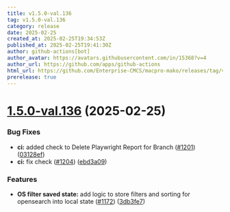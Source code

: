 ```yaml
---
title: v1.5.0-val.136
tag: v1.5.0-val.136
category: release
date: 2025-02-25
created_at: 2025-02-25T19:34:53Z
published_at: 2025-02-25T19:41:30Z
author: github-actions[bot]
author_avatar: https://avatars.githubusercontent.com/in/15368?v=4
author_url: https://github.com/apps/github-actions
html_url: https://github.com/Enterprise-CMCS/macpro-mako/releases/tag/v1.5.0-val.136
prerelease: true
---
```


# [1.5.0-val.136](https://github.com/Enterprise-CMCS/macpro-mako/compare/v1.5.0-val.135...v1.5.0-val.136) (2025-02-25)


### Bug Fixes

* **ci:** added check to Delete Playwright Report for Branch ([#1201](https://github.com/Enterprise-CMCS/macpro-mako/issues/1201)) ([03128ef](https://github.com/Enterprise-CMCS/macpro-mako/commit/03128ef24fb090d3af2b36b27d195f380074cdc2))
* **ci:** fix check ([#1204](https://github.com/Enterprise-CMCS/macpro-mako/issues/1204)) ([ebd3a09](https://github.com/Enterprise-CMCS/macpro-mako/commit/ebd3a099ba3ae43023aadd3bd7ca54b0fe782767))


### Features

* **OS filter saved state:** add logic to store filters and sorting for opensearch into local state ([#1172](https://github.com/Enterprise-CMCS/macpro-mako/issues/1172)) ([3db3fe7](https://github.com/Enterprise-CMCS/macpro-mako/commit/3db3fe715b12cd0ef7f076739ab645efec812146))




